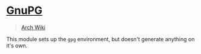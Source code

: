 # [GnuPG](https://gnupg.org/)

> [Arch Wiki](https://wiki.archlinux.org/index.php/GnuPG)

This module sets up the `gpg` environment, but doesn't generate anything
on it's own.
